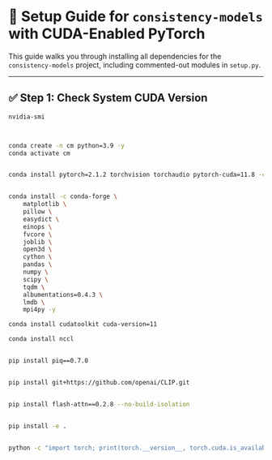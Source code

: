 # 🧪 Setup Guide for `consistency-models` with CUDA-Enabled PyTorch

This guide walks you through installing all dependencies for the `consistency-models` project, including commented-out modules in `setup.py`.

---

## ✅ Step 1: Check System CUDA Version

```bash
nvidia-smi



conda create -n cm python=3.9 -y
conda activate cm


conda install pytorch=2.1.2 torchvision torchaudio pytorch-cuda=11.8 -c pytorch -c nvidia -y


conda install -c conda-forge \
    matplotlib \
    pillow \
    easydict \
    einops \
    fvcore \
    joblib \
    open3d \
    cython \
    pandas \
    numpy \
    scipy \
    tqdm \
    albumentations=0.4.3 \
    lmdb \
    mpi4py -y

conda install cudatoolkit cuda-version=11

conda install nccl    


pip install piq==0.7.0


pip install git+https://github.com/openai/CLIP.git


pip install flash-attn==0.2.8 --no-build-isolation


pip install -e .


python -c "import torch; print(torch.__version__, torch.cuda.is_available())"

